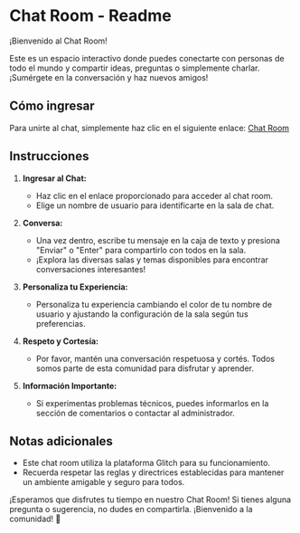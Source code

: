 # Chat Room - Readme

¡Bienvenido al Chat Room!

Este es un espacio interactivo donde puedes conectarte con personas de todo el mundo y compartir ideas, preguntas o simplemente charlar. ¡Sumérgete en la conversación y haz nuevos amigos!

## Cómo ingresar

Para unirte al chat, simplemente haz clic en el siguiente enlace: [Chat Room](https://peaceful-temporal-mandarin.glitch.me)

## Instrucciones

1. **Ingresar al Chat:**
   - Haz clic en el enlace proporcionado para acceder al chat room.
   - Elige un nombre de usuario para identificarte en la sala de chat.

2. **Conversa:**
   - Una vez dentro, escribe tu mensaje en la caja de texto y presiona "Enviar" o "Enter" para compartirlo con todos en la sala.
   - ¡Explora las diversas salas y temas disponibles para encontrar conversaciones interesantes!

3. **Personaliza tu Experiencia:**
   - Personaliza tu experiencia cambiando el color de tu nombre de usuario y ajustando la configuración de la sala según tus preferencias.

4. **Respeto y Cortesía:**
   - Por favor, mantén una conversación respetuosa y cortés. Todos somos parte de esta comunidad para disfrutar y aprender.

5. **Información Importante:**
   - Si experimentas problemas técnicos, puedes informarlos en la sección de comentarios o contactar al administrador.

## Notas adicionales

- Este chat room utiliza la plataforma Glitch para su funcionamiento.
- Recuerda respetar las reglas y directrices establecidas para mantener un ambiente amigable y seguro para todos.

¡Esperamos que disfrutes tu tiempo en nuestro Chat Room! Si tienes alguna pregunta o sugerencia, no dudes en compartirla. ¡Bienvenido a la comunidad! 👋
